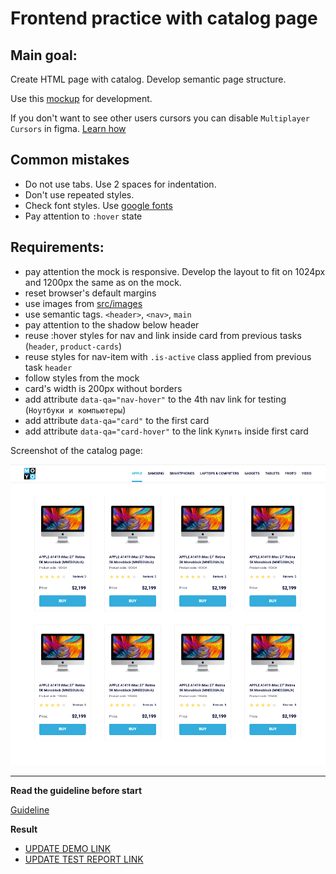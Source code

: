 # Frontend practice with catalog page

## Main goal:
Create HTML page with catalog. Develop semantic page structure.

Use this [mockup](https://www.figma.com/file/euXjY316CHKYkPRO1K0kjLsF/Moyo-Catalog?node-id=0%3A1)
for development.

If you don't want to see other users cursors you can disable `Multiplayer
Cursors` in figma. [Learn how](https://mate-academy.github.io/layout_task-guideline/figma.html#multiplayer-cursors)

## Common mistakes
* Do not use tabs. Use 2 spaces for indentation.
* Don't use repeated styles.
* Check font styles. Use [google fonts](https://fonts.google.com/)
* Pay attention to `:hover` state

## Requirements:

* pay attention the mock is responsive. Develop the layout to fit on 1024px and
1200px the same as on the mock.
* reset browser's default margins
* use images from [src/images](src/images)
* use semantic tags. `<header>`, `<nav>`, `main`
* pay attention to the shadow below header
* reuse :hover styles for nav and link inside card from previous tasks
(`header`, `product-cards`)
* reuse styles for nav-item with `.is-active` class applied from previous task
`header`
* follow styles from the mock
* card's width is 200px without borders
* add attribute `data-qa="nav-hover"` to the 4th nav link for testing (`Ноутбуки
и компьютеры`)
* add attribute `data-qa="card"` to the first card
* add attribute `data-qa="card-hover"` to the link `Купить` inside first card

Screenshot of the catalog page:

![screenshot](./references/catalog-example.png)

---
**Read the guideline before start**

[Guideline](https://mate-academy.github.io/layout_task-guideline/)

**Result**

- [UPDATE DEMO LINK](https://ivansafiulin.github.io/layout_catalog/)
- [UPDATE TEST REPORT LINK](https://ivansafiulin.github.io/layout_catalog/report/html_report/)
